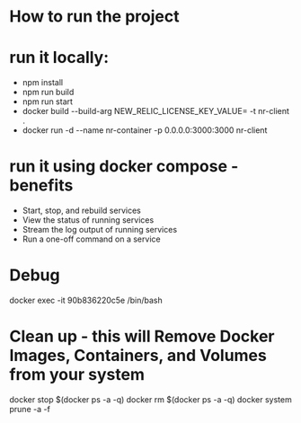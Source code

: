 # How to run the project

# run it locally:
- npm install
- npm run build 
- npm run start
- docker build --build-arg NEW_RELIC_LICENSE_KEY_VALUE=<nr-licence-key> -t nr-client .
- docker run -d --name nr-container -p 0.0.0.0:3000:3000 nr-client

# run it using docker compose - benefits
- Start, stop, and rebuild services
- View the status of running services
- Stream the log output of running services
- Run a one-off command on a service

# Debug
docker exec -it 90b836220c5e /bin/bash

# Clean up - this will Remove Docker Images, Containers, and Volumes from your system
docker stop $(docker ps -a -q)
docker rm $(docker ps -a -q)
docker system prune -a -f
